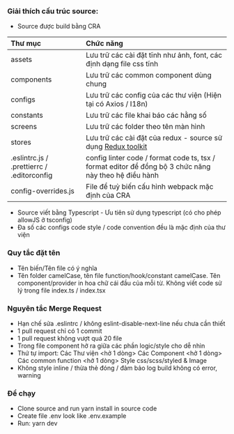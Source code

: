 ### Giải thích cấu trúc source:
- Source được build bằng CRA

| Thư mục   | Chức năng     |
| :-------- | :-------------|
| assets | Lưu trữ các cài đặt tĩnh như ảnh, font, các định dạng file css tĩnh      |
| components |Lưu trữ các common component dùng chung |
| configs | Lưu trữ các config của các thư viện (Hiện tại có Axios / I18n) |
| constants | Lưu trữ các file khai báo các hằng số |
| screens | Lưu trữ các folder theo tên màn hình |
| stores | Lưu trữ các cài đặt của redux - source sử dụng [Redux toolkit](https://redux-toolkit.js.org/introduction/getting-started) |
| .eslintrc.js / .prettierrc / .editorconfig | config linter code / format code ts, tsx / format editor để đồng bộ 3 chức năng này theo hệ điều hành |
| config-overrides.js | File để tuỳ biến cấu hình webpack mặc định của CRA |

- Source viết bằng Typescript - Ưu tiên sử dụng typescript (có cho phép allowJS ở tsconfig)
- Đa số các configs code style / code convention đều là mặc định của thư viện

### Quy tắc đặt tên
- Tên biến/Tên file có ý nghĩa
- Tên folder camelCase, tên file function/hook/constant camelCase. Tên component/provider in hoa chữ cái đầu của mỗi từ. Không viết code sử lý trong file index.ts / index.tsx

### Nguyên tắc Merge Request
- Hạn chế sửa .eslintrc / không eslint-disable-next-line nếu chưa cần thiết
- 1 pull request chỉ có 1 commit
- 1 pull request không vượt quá 20 file
- Trong file component hở ra giữa các phần logic/style cho dễ nhìn
- Thứ tự import: Các Thư viện <hở 1 dòng> Các Component <hở 1 dòng> Các common function <hở 1 dòng> Style css/scss/styled & Image
- Không style inline / thừa thẻ đóng / đảm bảo log build không có error, warning

### Để chạy
- Clone source and run yarn install in source code
- Create file .env look like .env.example
- Run: yarn dev